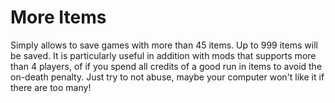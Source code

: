 # More Items

Simply allows to save games with more than 45 items. Up to 999 items will be saved.
It is particularly useful in addition with mods that supports more than 4 players, of if you spend all credits of a good run in items to avoid the on-death penalty.
Just try to not abuse, maybe your computer won't like it if there are too many!